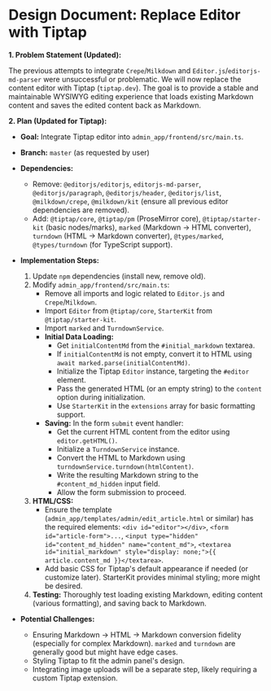 # Design Document: Replace Editor with Tiptap

**1. Problem Statement (Updated):**

The previous attempts to integrate `Crepe`/`Milkdown` and `Editor.js`/`editorjs-md-parser` were unsuccessful or problematic. We will now replace the content editor with Tiptap (`tiptap.dev`). The goal is to provide a stable and maintainable WYSIWYG editing experience that loads existing Markdown content and saves the edited content back as Markdown.

**2. Plan (Updated for Tiptap):**

*   **Goal:** Integrate Tiptap editor into `admin_app/frontend/src/main.ts`.
*   **Branch:** `master` (as requested by user)
*   **Dependencies:**
    *   Remove: `@editorjs/editorjs`, `editorjs-md-parser`, `@editorjs/paragraph`, `@editorjs/header`, `@editorjs/list`, `@milkdown/crepe`, `@milkdown/kit` (ensure all previous editor dependencies are removed).
    *   Add: `@tiptap/core`, `@tiptap/pm` (ProseMirror core), `@tiptap/starter-kit` (basic nodes/marks), `marked` (Markdown -> HTML converter), `turndown` (HTML -> Markdown converter), `@types/marked`, `@types/turndown` (for TypeScript support).
*   **Implementation Steps:**
    1.  Update `npm` dependencies (install new, remove old).
    2.  Modify `admin_app/frontend/src/main.ts`:
        *   Remove all imports and logic related to `Editor.js` and `Crepe`/`Milkdown`.
        *   Import `Editor` from `@tiptap/core`, `StarterKit` from `@tiptap/starter-kit`.
        *   Import `marked` and `TurndownService`.
        *   **Initial Data Loading:**
            *   Get `initialContentMd` from the `#initial_markdown` textarea.
            *   If `initialContentMd` is not empty, convert it to HTML using `await marked.parse(initialContentMd)`.
            *   Initialize the Tiptap `Editor` instance, targeting the `#editor` element.
            *   Pass the generated HTML (or an empty string) to the `content` option during initialization.
            *   Use `StarterKit` in the `extensions` array for basic formatting support.
        *   **Saving:** In the form `submit` event handler:
            *   Get the current HTML content from the editor using `editor.getHTML()`.
            *   Initialize a `TurndownService` instance.
            *   Convert the HTML to Markdown using `turndownService.turndown(htmlContent)`.
            *   Write the resulting Markdown string to the `#content_md_hidden` input field.
            *   Allow the form submission to proceed.
    3.  **HTML/CSS:**
        *   Ensure the template (`admin_app/templates/admin/edit_article.html` or similar) has the required elements: `<div id="editor"></div>`, `<form id="article-form">...`, `<input type="hidden" id="content_md_hidden" name="content_md">`, `<textarea id="initial_markdown" style="display: none;">{{ article.content_md }}</textarea>`.
        *   Add basic CSS for Tiptap's default appearance if needed (or customize later). StarterKit provides minimal styling; more might be desired.
    4.  **Testing:** Thoroughly test loading existing Markdown, editing content (various formatting), and saving back to Markdown.

*   **Potential Challenges:**
    *   Ensuring Markdown -> HTML -> Markdown conversion fidelity (especially for complex Markdown). `marked` and `turndown` are generally good but might have edge cases.
    *   Styling Tiptap to fit the admin panel's design.
    *   Integrating image uploads will be a separate step, likely requiring a custom Tiptap extension. 